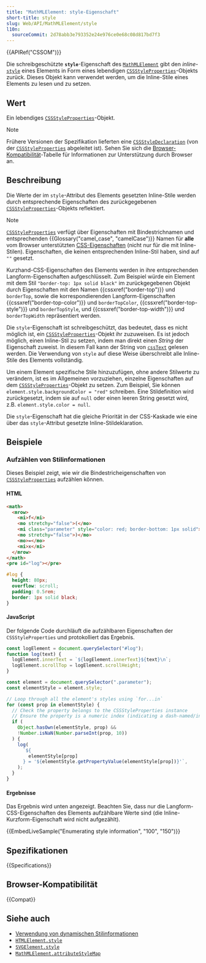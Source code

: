 ```yaml
---
title: "MathMLElement: style-Eigenschaft"
short-title: style
slug: Web/API/MathMLElement/style
l10n:
  sourceCommit: 2d78abb3e793352e24e976ce0e68c08d817bd7f3
---
```


{{APIRef("CSSOM")}}

Die schreibgeschützte **`style`**-Eigenschaft des [`MathMLElement`](/de/docs/Web/API/MathMLElement) gibt den _inline_-[`style`](/de/docs/Web/HTML/Reference/Global_attributes/style) eines Elements in Form eines lebendigen [`CSSStyleProperties`](/de/docs/Web/API/CSSStyleProperties)-Objekts zurück. Dieses Objekt kann verwendet werden, um die Inline-Stile eines Elements zu lesen und zu setzen.

## Wert

Ein lebendiges [`CSSStyleProperties`](/de/docs/Web/API/CSSStyleProperties)-Objekt.

> [!NOTE]
> Frühere Versionen der Spezifikation lieferten eine [`CSSStyleDeclaration`](/de/docs/Web/API/CSSStyleDeclaration) (von der [`CSSStyleProperties`](/de/docs/Web/API/CSSStyleProperties) abgeleitet ist).
> Sehen Sie sich die [Browser-Kompatibilität](#browser-kompatibilität)-Tabelle für Informationen zur Unterstützung durch Browser an.

## Beschreibung

Die Werte der im `style`-Attribut des Elements gesetzten Inline-Stile werden durch entsprechende Eigenschaften des zurückgegebenen [`CSSStyleProperties`](/de/docs/Web/API/CSSStyleProperties)-Objekts reflektiert.

> [!NOTE]
> [`CSSStyleProperties`](/de/docs/Web/API/CSSStyleProperties) verfügt über Eigenschaften mit Bindestrichnamen und entsprechenden {{Glossary("camel_case", "camelCase")}} Namen für **alle** vom Browser unterstützten [CSS-Eigenschaften](/de/docs/Web/CSS/Reference/Properties) (nicht nur für die mit Inline-Stilen).
> Eigenschaften, die keinen entsprechenden Inline-Stil haben, sind auf `""` gesetzt.

Kurzhand-CSS-Eigenschaften des Elements werden in ihre entsprechenden Langform-Eigenschaften aufgeschlüsselt.
Zum Beispiel würde ein Element mit dem Stil `"border-top: 1px solid black"` im zurückgegebenen Objekt durch Eigenschaften mit den Namen {{cssxref("border-top")}} und `borderTop`, sowie die korrespondierenden Langform-Eigenschaften {{cssxref("border-top-color")}} und `borderTopColor`, {{cssxref("border-top-style")}} und `borderTopStyle`, und {{cssxref("border-top-width")}} und `borderTopWidth` repräsentiert werden.

Die `style`-Eigenschaft ist schreibgeschützt, das bedeutet, dass es nicht möglich ist, ein [`CSSStyleProperties`](/de/docs/Web/API/CSSStyleProperties)-Objekt ihr zuzuweisen. Es ist jedoch möglich, einen Inline-Stil zu setzen, indem man direkt einen _String_ der Eigenschaft zuweist. In diesem Fall kann der String von [`cssText`](/de/docs/Web/API/CSSStyleDeclaration/cssText) gelesen werden. Die Verwendung von `style` auf diese Weise überschreibt alle Inline-Stile des Elements vollständig.

Um einem Element spezifische Stile hinzuzufügen, ohne andere Stilwerte zu verändern, ist es im Allgemeinen vorzuziehen, einzelne Eigenschaften auf dem [`CSSStyleProperties`](/de/docs/Web/API/CSSStyleProperties)-Objekt zu setzen. Zum Beispiel, Sie können `element.style.backgroundColor = "red"` schreiben. Eine Stildefinition wird zurückgesetzt, indem sie auf `null` oder einen leeren String gesetzt wird, z.B. `element.style.color = null`.

Die `style`-Eigenschaft hat die gleiche Priorität in der CSS-Kaskade wie eine über das `style`-Attribut gesetzte Inline-Stildeklaration.

## Beispiele

### Aufzählen von Stilinformationen

Dieses Beispiel zeigt, wie wir die Bindestricheigenschaften von [`CSSStyleProperties`](/de/docs/Web/API/CSSStyleProperties) aufzählen können.

#### HTML

```html
<math>
  <mrow>
    <mi>f</mi>
    <mo stretchy="false">(</mo>
    <mi class="parameter" style="color: red; border-bottom: 1px solid">x</mi>
    <mo stretchy="false">)</mo>
    <mo>=</mo>
    <mi>x</mi>
  </mrow>
</math>
<pre id="log"></pre>
```

```css hidden
#log {
  height: 80px;
  overflow: scroll;
  padding: 0.5rem;
  border: 1px solid black;
}
```

#### JavaScript

Der folgende Code durchläuft die aufzählbaren Eigenschaften der `CSSStyleProperties` und protokolliert das Ergebnis.

```js hidden
const logElement = document.querySelector("#log");
function log(text) {
  logElement.innerText = `${logElement.innerText}${text}\n`;
  logElement.scrollTop = logElement.scrollHeight;
}
```

```js
const element = document.querySelector(".parameter");
const elementStyle = element.style;

// Loop through all the element's styles using `for...in`
for (const prop in elementStyle) {
  // Check the property belongs to the CSSStyleProperties instance
  // Ensure the property is a numeric index (indicating a dash-named/inline style)
  if (
    Object.hasOwn(elementStyle, prop) &&
    !Number.isNaN(Number.parseInt(prop, 10))
  ) {
    log(
      `${
        elementStyle[prop]
      } = '${elementStyle.getPropertyValue(elementStyle[prop])}'`,
    );
  }
}
```

#### Ergebnisse

Das Ergebnis wird unten angezeigt. Beachten Sie, dass nur die Langform-CSS-Eigenschaften des Elements aufzählbare Werte sind (die Inline-Kurzform-Eigenschaft wird nicht aufgezählt).

{{EmbedLiveSample("Enumerating style information", "100", "150")}}

## Spezifikationen

{{Specifications}}

## Browser-Kompatibilität

{{Compat}}

## Siehe auch

- [Verwendung von dynamischen Stilinformationen](/de/docs/Web/API/CSS_Object_Model/Using_dynamic_styling_information)
- [`HTMLElement.style`](/de/docs/Web/API/HTMLElement/style)
- [`SVGElement.style`](/de/docs/Web/API/SVGElement/style)
- [`MathMLElement.attributeStyleMap`](/de/docs/Web/API/MathMLElement/attributeStyleMap)
